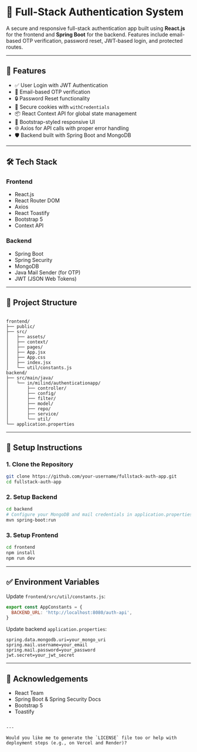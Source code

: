 
# 🔐 Full-Stack Authentication System

A secure and responsive full-stack authentication app built using **React.js** for the frontend and **Spring Boot** for the backend. Features include email-based OTP verification, password reset, JWT-based login, and protected routes.

---

## 🚀 Features

- ✅ User Login with JWT Authentication
- 📩 Email-based OTP verification
- 🔒 Password Reset functionality
- 🔐 Secure cookies with `withCredentials`
- 📦 React Context API for global state management
- 💅 Bootstrap-styled responsive UI
- 🌐 Axios for API calls with proper error handling
- 🛡️ Backend built with Spring Boot and MongoDB

---

## 🛠️ Tech Stack

### Frontend
- React.js
- React Router DOM
- Axios
- React Toastify
- Bootstrap 5
- Context API

### Backend
- Spring Boot
- Spring Security
- MongoDB
- Java Mail Sender (for OTP)
- JWT (JSON Web Tokens)

---

## 📂 Project Structure

```

frontend/
├── public/
├── src/
│   ├── assets/
│   ├── context/
│   ├── pages/
│   ├── App.jsx
│   ├── App.css
│   ├── index.jsx
│   └── util/constants.js
backend/
├── src/main/java/
│   └── in/milind/authenticationapp/
│       ├── controller/
│       ├── config/
│       ├── filter/
│       ├── model/
│       ├── repo/
│       ├── service/
│       └── util/
└── application.properties

````

---


## 🔧 Setup Instructions

### 1. Clone the Repository

```bash
git clone https://github.com/your-username/fullstack-auth-app.git
cd fullstack-auth-app
````

### 2. Setup Backend

```bash
cd backend
# Configure your MongoDB and mail credentials in application.properties
mvn spring-boot:run
```

### 3. Setup Frontend

```bash
cd frontend
npm install
npm run dev
```

---

## ✅ Environment Variables

Update `frontend/src/util/constants.js`:

```js
export const AppConstants = {
  BACKEND_URL: 'http://localhost:8080/auth-api',
}
```

Update backend `application.properties`:

```properties
spring.data.mongodb.uri=your_mongo_uri
spring.mail.username=your_email
spring.mail.password=your_password
jwt.secret=your_jwt_secret
```

---

## 🙌 Acknowledgements

* React Team
* Spring Boot & Spring Security Docs
* Bootstrap 5
* Toastify

```

---

Would you like me to generate the `LICENSE` file too or help with deployment steps (e.g., on Vercel and Render)?
```
